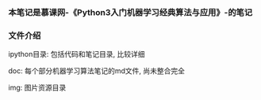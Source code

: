 


### 本笔记是慕课网-《Python3入门机器学习经典算法与应用》-的笔记

### 文件介绍 

ipython目录: 包括代码和笔记目录, 比较详细

doc: 每个部分机器学习算法笔记的md文件, 尚未整合完全

img: 图片资源目录

